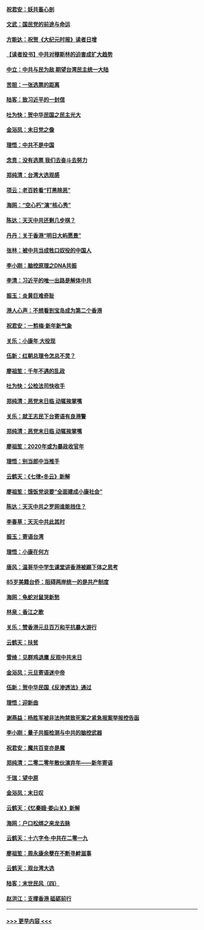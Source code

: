 #### [祝君安：妖共畜心剖](../pages/nsc993/n11794273.md?t=01160144) 
#### [文武：国民党的前途与命运](../pages/nsc993/n11794198.md?t=01160144) 
#### [方能达：祝贺《大纪元时报》读者日增](../pages/nsc993/n11793807.md?t=01160144) 
#### [【读者投书】中共对穆斯林的迫害成扩大趋势](../pages/nsc993/n11791371.md?t=01160144) 
#### [中立：中共与民为敌 期望台湾民主统一大陆](../pages/nsc993/n11790392.md?t=01160144) 
#### [苦胆：一张选票的距离](../pages/nsc993/n11788914.md?t=01160144) 
#### [陆客：致习近平的一封信](../pages/nsc993/n11788867.md?t=01160144) 
#### [吐为快：贺中华民国之民主光大](../pages/nsc993/n11788618.md?t=01160144) 
#### [金浴凤：末日党之像](../pages/nsc993/n11787475.md?t=01160144) 
#### [理悟：中共不是中国](../pages/nsc993/n11787463.md?t=01160144) 
#### [念贲：没有选票  我们去奋斗去努力](../pages/nsc993/n11787398.md?t=01160144) 
#### [郑纯清：台湾大选观感](../pages/nsc993/n11786210.md?t=01160144) 
#### [项云：老百姓看“打黑除恶”](../pages/nsc993/n11785398.md?t=01160144) 
#### [海网：“空心朽”演“核心秀”](../pages/nsc993/n11783874.md?t=01160144) 
#### [陈达：天灭中共还剩几步棋？](../pages/nsc993/n11783719.md?t=01160144) 
#### [丹丹：关于香港“明日大屿愿景”](../pages/nsc993/n11783273.md?t=01160144) 
#### [张林：被中共当成牲口奴役的中国人](../pages/nsc993/n11782397.md?t=01160144) 
#### [李小刚：脑控原理之DNA共振](../pages/nsc993/n11780962.md?t=01160144) 
#### [李清：习近平的唯一出路是解体中共](../pages/nsc993/n11780866.md?t=01160144) 
#### [振玉：炎黄巨难奇耻](../pages/nsc993/n11779632.md?t=01160144) 
#### [港人心声：不想看到宝岛成为第二个香港](../pages/nsc993/n11778817.md?t=01160144) 
#### [祝君安：一剪梅‧新年新气象](../pages/nsc993/n11776340.md?t=01160144) 
#### [关乐：小康年 大役现](../pages/nsc993/n11774213.md?t=01160144) 
#### [伍新：红朝总理令怎总不灵？](../pages/nsc993/n11770813.md?t=01160144) 
#### [廖祖笙：千年不遇的乱政](../pages/nsc993/n11770373.md?t=01160144) 
#### [吐为快：公检法司快收手](../pages/nsc993/n11770359.md?t=01160144) 
#### [郑纯清：恶党末日临 动辄挨掌嘴](../pages/nsc993/n11769912.md?t=01160144) 
#### [关乐：就王志民下台寄语有良港警](../pages/nsc993/n11769903.md?t=01160144) 
#### [郑纯清：恶党末日临 动辄挨掌嘴](../pages/nsc993/n11769356.md?t=01160144) 
#### [廖祖笙：2020年或为暴政收官年](../pages/nsc993/n11768216.md?t=01160144) 
#### [理悟：别当郎中当推手](../pages/nsc993/n11768243.md?t=01160144) 
#### [云鹤天：《七律▪冬云》新解](../pages/nsc993/n11768204.md?t=01160144) 
#### [廖祖笙：饿饭党说要“全面建成小康社会”](../pages/nsc993/n11767482.md?t=01160144) 
#### [陈达：天灭中共之罗网谁能挡住？](../pages/nsc993/n11767465.md?t=01160144) 
#### [李春草：天灭中共此其时](../pages/nsc993/n11767452.md?t=01160144) 
#### [振玉：寄语台湾](../pages/nsc993/n11767432.md?t=01160144) 
#### [理悟：小康在何方](../pages/nsc993/n11767394.md?t=01160144) 
#### [唐风：温哥华中学生课堂讲香港被踢下体之思考](../pages/nsc993/n11766848.md?t=01160144) 
#### [85岁美籍台侨：阻碍两岸统一的是共产制度](../pages/nsc993/n11765043.md?t=01160144) 
#### [海网：龟蛇对鼠哭新愁](../pages/nsc993/n11764895.md?t=01160144) 
#### [林泉：香江之歌](../pages/nsc993/n11764415.md?t=01160144) 
#### [关乐：赞香港元旦百万和平抗暴大游行](../pages/nsc993/n11764382.md?t=01160144) 
#### [云鹤天：扶贫](../pages/nsc993/n11764245.md?t=01160144) 
#### [雪绮：见群鸡退鹰  反观中共末日](../pages/nsc993/n11762112.md?t=01160144) 
#### [金浴凤：元旦寄语迷中帝](../pages/nsc993/n11761788.md?t=01160144) 
#### [伍新：贺中华民国《反渗透法》通过](../pages/nsc993/n11761994.md?t=01160144) 
#### [理悟：迎新曲](../pages/nsc993/n11761152.md?t=01160144) 
#### [谢燕益：杨胜军被非法拘禁致死案之紧急报案举报控告函](../pages/nsc993/n11756134.md?t=01160144) 
#### [李小刚：量子共振检测与中共的脑控武器](../pages/nsc993/n11754518.md?t=01160144) 
#### [祝君安：魔共百变亦是魔](../pages/nsc993/n11754469.md?t=01160144) 
#### [郑纯清：二零二零年散伙演弃年——新年寄语](../pages/nsc993/n11754195.md?t=01160144) 
#### [千瑞：望中原](../pages/nsc993/n11754159.md?t=01160144) 
#### [金浴凤：末日叹](../pages/nsc993/n11752359.md?t=01160144) 
#### [云鹤天：《忆秦娥‧娄山关》新解](../pages/nsc993/n11752348.md?t=01160144) 
#### [海网：户口松绑之来龙去脉](../pages/nsc993/n11752328.md?t=01160144) 
#### [云鹤天：十六字令‧中共在二零一九](../pages/nsc993/n11752305.md?t=01160144) 
#### [廖祖笙：周永康余孽在不断寻衅滋事](../pages/nsc993/n11751013.md?t=01160144) 
#### [云鹤天：观台湾大选](../pages/nsc993/n11751007.md?t=01160144) 
#### [陆客：末世民风（四）](../pages/nsc993/n11749203.md?t=01160144) 
#### [赵洪江：支撑香港 砥砺前行](../pages/nsc993/n11748482.md?t=01160144) 

----
#### [ >>> 更早内容 <<< ](../indexes/nsc993-earlier.md)
